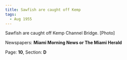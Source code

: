 ```yaml
---  
title: Sawfish are caught off Kemp  
tags:  
  - Aug 1955  
---  
```

  
Sawfish are caught off Kemp Channel Bridge. [Photo]  
  
Newspapers: **Miami Morning News or The Miami Herald**  
  
Page: **10**, Section: **D** 
